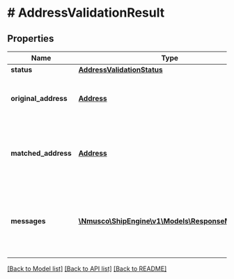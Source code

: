 # # AddressValidationResult

## Properties

Name | Type | Description | Notes
------------ | ------------- | ------------- | -------------
**status** | [**AddressValidationStatus**](AddressValidationStatus.md) |  |
**original_address** | [**Address**](Address.md) | The original address that was sent for validation |
**matched_address** | [**Address**](Address.md) | The matched address found by the Shipengine API | [readonly]
**messages** | [**\Nmusco\ShipEngine\v1\Models\ResponseMessage[]**](ResponseMessage.md) | The list of messages that were generated during the address validation request. | [readonly]

[[Back to Model list]](../../README.md#models) [[Back to API list]](../../README.md#endpoints) [[Back to README]](../../README.md)
